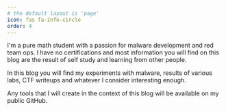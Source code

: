 ```yaml
---
# the default layout is 'page'
icon: fas fa-info-circle
order: 4
---
```


I'm a pure math student with a passion for malware development and red team ops. I have no certifications and most information you will find on this blog are the result of self study and learning from other people.

In this blog you will find my experiments with malware, results of various labs, CTF writeups and whatever I consider interesting enough.

Any tools that I will create in the context of this blog will be available on my public GitHub.
